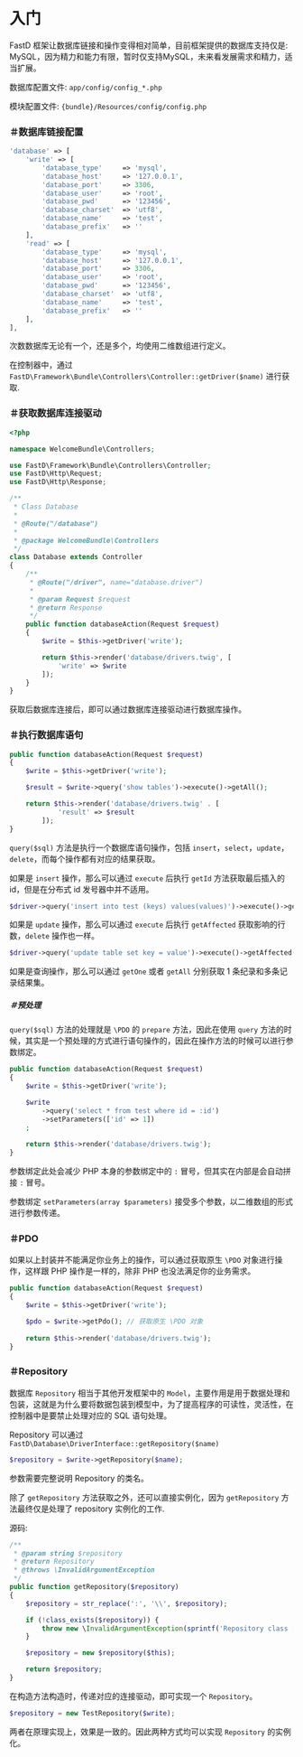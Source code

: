 # 入门

FastD 框架让数据库链接和操作变得相对简单，目前框架提供的数据库支持仅是: MySQL，因为精力和能力有限，暂时仅支持MySQL，未来看发展需求和精力，适当扩展。

数据库配置文件: `app/config/config_*.php`

模块配置文件: `{bundle}/Resources/config/config.php`

### ＃数据库链接配置

```php
'database' => [
    'write' => [
        'database_type'     => 'mysql',
        'database_host'     => '127.0.0.1',
        'database_port'     => 3306,
        'database_user'     => 'root',
        'database_pwd'      => '123456',
        'database_charset'  => 'utf8',
        'database_name'     => 'test',
        'database_prefix'   => ''
    ],
    'read' => [
        'database_type'     => 'mysql',
        'database_host'     => '127.0.0.1',
        'database_port'     => 3306,
        'database_user'     => 'root',
        'database_pwd'      => '123456',
        'database_charset'  => 'utf8',
        'database_name'     => 'test',
        'database_prefix'   => ''
    ],
],
```

次数数据库无论有一个，还是多个，均使用二维数组进行定义。

在控制器中，通过 `FastD\Framework\Bundle\Controllers\Controller::getDriver($name)` 进行获取.

### ＃获取数据库连接驱动

```php
<?php

namespace WelcomeBundle\Controllers;

use FastD\Framework\Bundle\Controllers\Controller;
use FastD\Http\Request;
use FastD\Http\Response;

/**
 * Class Database
 *
 * @Route("/database")
 *
 * @package WelcomeBundle\Controllers
 */
class Database extends Controller
{
    /**
     * @Route("/driver", name="database.driver")
     *
     * @param Request $request
     * @return Response
     */
    public function databaseAction(Request $request)
    {
        $write = $this->getDriver('write');

        return $this->render('database/drivers.twig', [
            'write' => $write
        ]);
    }
}
```

获取后数据库连接后，即可以通过数据库连接驱动进行数据库操作。

### ＃执行数据库语句

```php
public function databaseAction(Request $request)
{
    $write = $this->getDriver('write');

    $result = $write->query('show tables')->execute()->getAll();

    return $this->render('database/drivers.twig' . [
            'result' => $result
        ]);
}
```

`query($sql)` 方法是执行一个数据库语句操作，包括 `insert`，`select`，`update`，`delete`，而每个操作都有对应的结果获取。

如果是 `insert` 操作，那么可以通过 `execute` 后执行 `getId` 方法获取最后插入的 id，但是在分布式 id 发号器中并不适用。

```php
$driver->query('insert into test (keys) values(values)')->execute()->getId();
```

如果是 `update` 操作，那么可以通过 `execute` 后执行 `getAffected` 获取影响的行数，`delete` 操作也一样。

```php
$driver->query('update table set key = value')->execute()->getAffected();
```

如果是查询操作，那么可以通过 `getOne` 或者 `getAll` 分别获取 1 条纪录和多条记录结果集。

##### ＃预处理

`query($sql)` 方法的处理就是 `\PDO` 的 `prepare` 方法，因此在使用 `query` 方法的时候，其实是一个预处理的方式进行语句操作的，因此在操作方法的时候可以进行参数绑定。

```php
public function databaseAction(Request $request)
{
    $write = $this->getDriver('write');

    $write
        ->query('select * from test where id = :id')
        ->setParameters(['id' => 1])
    ;
    
    return $this->render('database/drivers.twig');
}
```

参数绑定此处会减少 PHP 本身的参数绑定中的 `:` 冒号，但其实在内部是会自动拼接 `:` 冒号。

参数绑定 `setParameters(array $parameters)` 接受多个参数，以二维数组的形式进行参数传递。

### ＃PDO

如果以上封装并不能满足你业务上的操作，可以通过获取原生 `\PDO`  对象进行操作，这样跟 PHP 操作是一样的，除非 PHP 也没法满足你的业务需求。

```php
public function databaseAction(Request $request)
{
    $write = $this->getDriver('write');

    $pdo = $write->getPdo(); // 获取原生 \PDO 对象
    
    return $this->render('database/drivers.twig');
}
```

### ＃Repository

数据库 `Repository` 相当于其他开发框架中的 `Model`，主要作用是用于数据处理和包装，这就是为什么要将数据包装到模型中，为了提高程序的可读性，灵活性，在控制器中是要禁止处理对应的 SQL 语句处理。

Repository 可以通过 `FastD\Database\DriverInterface::getRepository($name)`

```php
$repository = $write->getRepository($name);
```

参数需要完整说明 Repository 的类名。

除了 `getRepository` 方法获取之外，还可以直接实例化，因为 `getRepository` 方法最终仅是处理了 repository 实例化的工作.

源码:

```php
/**
 * @param string $repository
 * @return Repository
 * @throws \InvalidArgumentException
 */
public function getRepository($repository)
{
    $repository = str_replace(':', '\\', $repository);

    if (!class_exists($repository)) {
        throw new \InvalidArgumentException(sprintf('Repository class ["%s"] is not found.', $repository));
    }

    $repository = new $repository($this);

    return $repository;
}
```

在构造方法构造时，传递对应的连接驱动，即可实现一个 `Repository`。

```php
$repository = new TestRepository($write);
```

两者在原理实现上，效果是一致的。因此两种方式均可以实现 `Repository` 的实例化。
